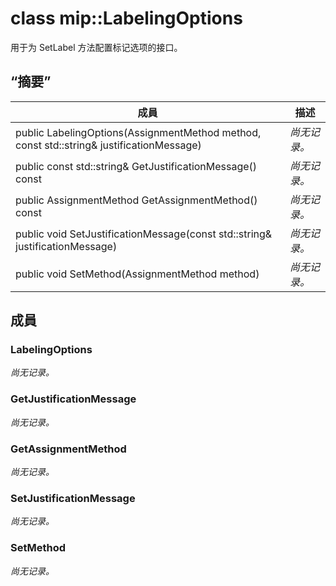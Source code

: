 # <a name="class-miplabelingoptions"></a>class mip::LabelingOptions 
用于为 SetLabel 方法配置标记选项的接口。
  
## <a name="summary"></a>“摘要”
 成員                        | 描述                                
--------------------------------|---------------------------------------------
 public LabelingOptions(AssignmentMethod method, const std::string& justificationMessage)  | _尚无记录。_
 public const std::string& GetJustificationMessage() const  | _尚无记录。_
 public AssignmentMethod GetAssignmentMethod() const  | _尚无记录。_
 public void SetJustificationMessage(const std::string& justificationMessage)  | _尚无记录。_
 public void SetMethod(AssignmentMethod method)  | _尚无记录。_
  
## <a name="members"></a>成員
  
### <a name="labelingoptions"></a>LabelingOptions
_尚无记录。_

  
### <a name="getjustificationmessage"></a>GetJustificationMessage
_尚无记录。_

  
### <a name="getassignmentmethod"></a>GetAssignmentMethod
_尚无记录。_

  
### <a name="setjustificationmessage"></a>SetJustificationMessage
_尚无记录。_

  
### <a name="setmethod"></a>SetMethod
_尚无记录。_
